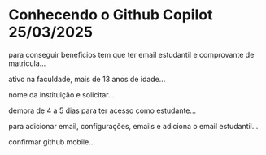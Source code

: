 # Conhecendo o Github Copilot 25/03/2025

para conseguir beneficios tem que ter email estudantil e comprovante de matricula...

ativo na faculdade, mais de 13 anos de idade...

nome da instituição e solicitar...

demora de 4 a 5 dias para ter acesso como estudante...

para adicionar email, configurações, emails e adiciona o email estudantil...

confirmar github mobile...

